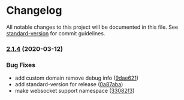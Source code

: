 # Changelog

All notable changes to this project will be documented in this file. See [standard-version](https://github.com/conventional-changelog/standard-version) for commit guidelines.

### [2.1.4](https://github.com/serverless-components/tencent-apigateway/compare/v2.1.1...v2.1.4) (2020-03-12)


### Bug Fixes

* add custom domain remove debug info ([9dae621](https://github.com/serverless-components/tencent-apigateway/commit/9dae621e1d86022455532a7c43baa8e6922dcb65))
* add standard-version for release ([0a87aba](https://github.com/serverless-components/tencent-apigateway/commit/0a87aba1b7bdd58056dc44b0dc34c24e11f37a35))
* make websocket support namespace ([33082f3](https://github.com/serverless-components/tencent-apigateway/commit/33082f3b3ee27817fe74301ba2566d1a5a2009f9))
